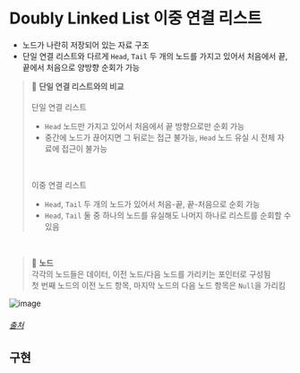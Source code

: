 # Doubly Linked List 이중 연결 리스트
- 노드가 나란히 저장되어 있는 자료 구조
- 단일 연결 리스트와 다르게 `Head`, `Tail` 두 개의 노드를 가지고 있어서 처음에서 끝, 끝에서 처음으로 양방향 순회가 가능

 >  📌 **단일 연결 리스트와의 비교**    
 >  <br />
 >  단일 연결 리스트
 >  - `Head` 노드만 가지고 있어서 처음에서 끝 방향으로만 순회 가능
 >  - 중간에 노드가 끊어지면 그 뒤로는 접근 불가능, `Head` 노드 유실 시 전체 자료에 접근이 불가능
 >
 > <br />
 > 
 > 이중 연결 리스트
 >  - `Head`, `Tail` 두 개의 노드가 있어서 처음-끝, 끝-처음으로 순회 가능
 >  - `Head`, `Tail` 둘 중 하나의 노드를 유실해도 나머지 하나로 리스트를 순회할 수 있음

<br />

 >  📌 **노드**    
 >  각각의 노드들은 데이터, 이전 노드/다음 노드를 가리키는 포인터로 구성됨    
 >  첫 번째 노드의 이전 노드 항목, 마지막 노드의 다음 노드 항목은 `Null`을 가리킴

![image](https://user-images.githubusercontent.com/44824456/162963753-89f3cfad-551a-4eaa-825a-b3ebd514cc69.png)
###### [출처](https://untitledtblog.tistory.com/84)

## 구현
